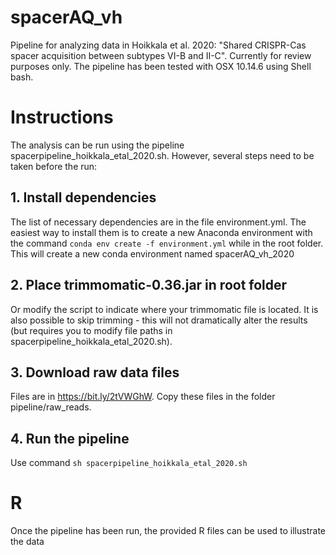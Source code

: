 # spacerAQ_vh
Pipeline for analyzing data in Hoikkala et al. 2020: "Shared CRISPR-Cas spacer acquisition between subtypes VI-B and II-C". Currently for review purposes only. The pipeline has been tested with OSX 10.14.6 using Shell bash.

# Instructions
The analysis can be run using the pipeline spacerpipeline_hoikkala_etal_2020.sh. However, several steps need to be taken before the run:

## 1. Install dependencies
The list of necessary dependencies are in the file environment.yml. The easiest way to install them is to create a new Anaconda environment with the command `conda env create -f environment.yml` while in the root folder. This will create a new conda environment named spacerAQ_vh_2020

## 2. Place trimmomatic-0.36.jar in root folder
Or modify the script to indicate where your trimmomatic file is located. It is also possible to skip trimming - this will not dramatically alter the results (but requires you to modify file paths in spacerpipeline_hoikkala_etal_2020.sh).

## 3. Download raw data files
Files are in https://bit.ly/2tVWGhW. Copy these files in the folder pipeline/raw_reads.

## 4. Run the pipeline
Use command `sh spacerpipeline_hoikkala_etal_2020.sh`

# R
Once the pipeline has been run, the provided R files can be used to illustrate the data
